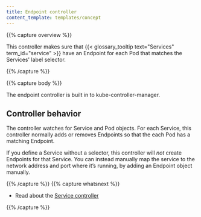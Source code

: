 ```yaml
---
title: Endpoint controller
content_template: templates/concept
---
```


{{% capture overview %}}

This controller makes sure that {{< glossary_tooltip text="Services" term_id="service" >}}
have an Endpoint for each Pod that matches the Services' label selector.

{{% /capture %}}

{{% capture body %}}

The endpoint controller is built in to kube-controller-manager.

## Controller behavior

The controller watches for Service and Pod objects. For each Service, this
controller normally adds or removes Endpoints so that the each Pod has a matching
Endpoint.

If you define a Service without a selector, this controller will *not* create
Endpoints for that Service. You can instead manually map the service to the
network address and port where it’s running, by adding an Endpoint object manually.

{{% /capture %}}
{{% capture whatsnext %}}

* Read about the [Service controller](/docs/reference/controllers/service/)

{{% /capture %}}
